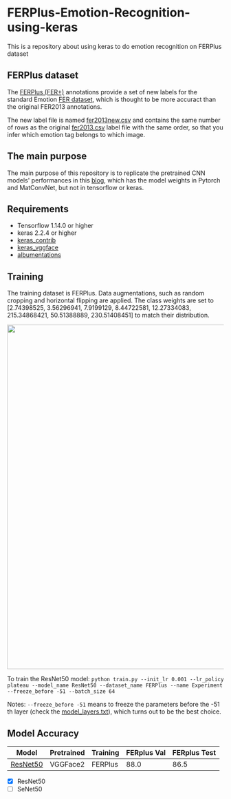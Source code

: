# FERPlus-Emotion-Recognition-using-keras
This is a repository about using keras to do emotion recognition on FERPlus dataset

## FERPlus dataset
The [FERPlus (FER+)](https://github.com/microsoft/FERPlus) annotations provide a set of new labels for the standard Emotion [FER dataset](https://www.kaggle.com/c/challenges-in-representation-learning-facial-expression-recognition-challenge/data), which is thought to be more accuract than the original FER2013 annotations.

The new label file is named [fer2013new.csv]((https://github.com/microsoft/FERPlus)) and contains the same number of rows as the original [fer2013.csv]((https://www.kaggle.com/c/challenges-in-representation-learning-facial-expression-recognition-challenge/data)) label file with the same order, so that you infer which emotion tag belongs to which image. 

## The main purpose

The main purpose of this repository is to replicate the pretrained CNN models' performances in this [blog](http://www.robots.ox.ac.uk/~albanie/pytorch-models.html), which has the model weights in Pytorch and MatConvNet, but not in tensorflow or keras.

## Requirements

* Tensorflow 1.14.0 or higher
* keras 2.2.4 or higher
* [keras_contrib](https://github.com/keras-team/keras-contrib)
* [keras_vggface](https://github.com/rcmalli/keras-vggface)
* [albumentations](https://github.com/albumentations-team/albumentations)

## Training

The training dataset is FERPlus. Data augmentations, such as random cropping and horizontal flipping are applied. The class weights are set to [2.74398525, 3.56296941, 7.9199129, 8.44722581, 12.27334083, 215.34868421, 50.51388889, 230.51408451] to match their distribution.

<img src="https://github.com/wtomin/FERPlus-Emotion-Recognition-using-keras/blob/master/FERPlus_dis.png" width="800">

To train the ResNet50 model:
`python train.py --init_lr 0.001 --lr_policy plateau --model_name ResNet50 --dataset_name FERPlus --name Experiment --freeze_before -51 --batch_size 64`

Notes: `--freeze_before -51` means to freeze the parameters before the -51 th layer (check the [model_layers.txt](https://github.com/wtomin/FERPlus-Emotion-Recognition-using-keras/blob/master/model_layers.txt)), which turns out to be the best choice.

## Model Accuracy

| Model      | Pretrained  | Training | FERplus Val |FERplus Test |
| ----------- | ----------- | ----------| ----------| -----------|
| [ResNet50](https://hkustconnect-my.sharepoint.com/:u:/g/personal/ddeng_connect_ust_hk/EaAR4m7BIeREoGsgs-fW-wsBnt1LN4m1WyAclqJi1knCJQ?e=ywlKdm)      | VGGFace2    | FERPlus | 88.0 | 86.5 |

- [x] ResNet50
- [ ] SeNet50
